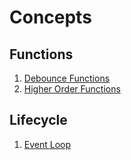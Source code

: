 Concepts
=========

## Functions
1. [Debounce Functions](concepts/debounce.md)
2. [Higher Order Functions](concepts/higher-order-functions.md)

## Lifecycle
1. [Event Loop](concepts/event-loop.md)